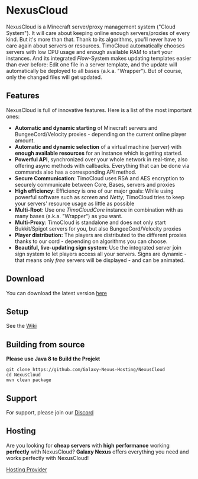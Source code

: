 # NexusCloud
NexusCloud is a Minecraft server/proxy management system ("Cloud System"). It will care about keeping online enough servers/proxies of every kind. But it's more than that. Thank to its algorithms, you'll never have to care again about servers or resources. TimoCloud automatically chooses servers with low CPU usage and enough available RAM to start your instances. And its integrated *Flow*-System makes updating templates easier than ever before: Edit one file in a server template, and the update will automatically be deployed to all bases (a.k.a. "Wrapper"). But of course, only the changed files will get updated.

## Features
NexusCloud is full of innovative features. Here is a list of the most important ones:

 - **Automatic and dynamic starting** of Minecraft servers and BungeeCord/Velocity proxies - depending on the current online player amount.
 - **Automatic and dynamic selection** of a virtual machine (server) with **enough available resources** for an instance which is getting started.
 - **Powerful API**, synchronized over your whole network in real-time, also offering async methods with callbacks. Everything that can be done via commands also has a corresponding API method.
 - **Secure Communication**: TimoCloud uses RSA and AES encryption to securely communicate between Core, Bases, servers and proxies
 - **High efficiency**: Efficiency is one of our major goals: While using powerful software such as *screen* and *Netty*, TimoCloud tries to keep your servers' resource usage as little as possible
 - **Multi-Root**: Use one *TimoCloudCore* instance in combination with as many bases (a.k.a. "Wrapper") as you want. 
 - **Multi-Proxy**: TimoCloud is standalone and does not only start Bukkit/Spigot servers for you, but also BungeeCord/Velocity proxies
 - **Player distribution:** The players are distributed to the different proxies thanks to our cord - depending on algorithms you can choose. 
 - **Beautiful, live-updating sign system**: Use the integrated server join sign system to let players access all your servers. Signs are dynamic - that means only _free_ servers will be displayed - and can be animated.
 
 ## Download
 You can download the latest version [here](https://jenkins.timo.cloud/job/TimoCloud/job/master/lastSuccessfulBuild/artifact/TimoCloud-Universal/target/TimoCloud.jar)
 
 ## Setup
 See the [Wiki](https://github.com/TimoCloud/TimoCloud/wiki)

 ## Building from source
**Please use Java 8 to Build the Projekt**
 ```
 git clone https://github.com/Galaxy-Nexus-Hosting/NexusCloud
 cd NexusCloud
 mvn clean package
 ```
 
 ## Support
 For support, please join our [Discord](https://discord.gg/RTNn4SE)
 
 ## Hosting
Are you looking for **cheap servers** with **high performance** working **perfectly** with NexusCloud? **Galaxy Nexus** offers everything you need and works perfectly with NexusCloud!

[Hosting Provider](https://clients.galaxynex.us)

